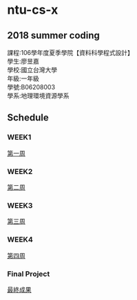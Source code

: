 ﻿# ntu-cs-x
## 2018 summer coding<br />
課程:106學年度夏季學院【資料科學程式設計】<br />
學生:廖昱嘉 <br />
學校:國立台灣大學<br />
年級:一年級<br />
學號:B06208003<br />
學系:地理環境資源學系<br />
## Schedule
### WEEK1
[第一周](https://github.com/icedragon5235/ntu-cs-x/blob/master/week1/README.md)    
### WEEK2
[第二周](https://github.com/icedragon5235/ntu-cs-x/blob/master/week2/README.md)
### WEEK3
[第三周](https://github.com/icedragon5235/ntu-cs-x/blob/master/week3/README.md)
### WEEK4   
[第四周](https://github.com/icedragon5235/ntu-cs-x/blob/master/week4/README.md)    
### Final Project
[最終成果](https://bourbon0212.shinyapps.io/Youbike/)
